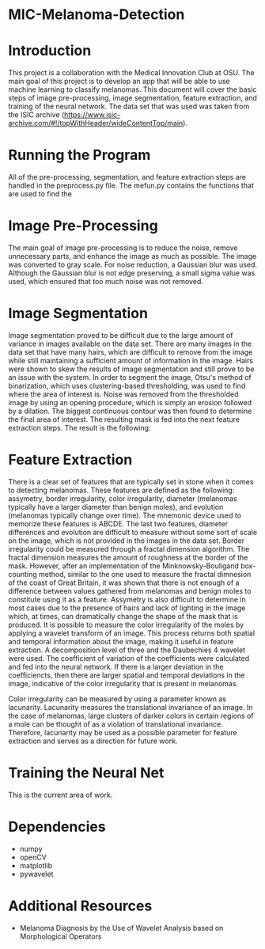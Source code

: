 # MIC-Melanoma-Detection


# Introduction
This project is a collaboration with the Medical Innovation Club at OSU. The main goal of this project is to develop an app that will be able to use machine learning to classify melanomas. This document will cover the basic steps of image pre-processing, image segmentation, feature extraction, and training of the neural network. The data set that was used was taken from the ISIC archive (https://www.isic-archive.com/#!/topWithHeader/wideContentTop/main). 

# Running the Program
All of the pre-processing, segmentation, and feature extraction steps are handled in the preprocess.py file. The mefun.py contains the functions that are used to find the 

# Image Pre-Processing
The main goal of image pre-processing is to reduce the noise, remove unnecessary parts, and enhance the image as much as possible. The image was converted to gray scale. For noise reduction, a Gaussian blur was used. Although the Gaussian blur is not edge preserving, a small sigma value was used, which ensured that too much noise was not removed. 

# Image Segmentation
Image segmentation proved to be difficult due to the large amount of variance in images available on the data set. There are many images in the data set that have many hairs, which are difficult to remove from the image while still maintaining a sufficient amount of information in the image. Hairs were shown to skew the results of image segmentation and still prove to be an issue with the system. In order to segment the image, Otsu's method of binarization, which uses clustering-based thresholding, was used to find where the area of interest is. Noise was removed from the thresholded image by using an opening procedure, which is simply an erosion followed by a dilation. The biggest continuous contour was then found to determine the final area of interest. The resulting mask is fed into the next feature extraction steps. The result is the following:

# Feature Extraction
There is a clear set of features that are typically set in stone when it comes to detecting melanomas. These features are defined as the following: assymetry, border irregularity, color irregularity, diameter (melanomas typically have a larger diameter than benign moles), and evolution (melanomas typically change over time). The mnemonic device used to memorize these features is ABCDE. The last two features, diameter differences and evolution are difficult to measure without some sort of scale on the image, which is not provided in the images in the data set. Border irregularity could be measured through a fractal dimension algorithm. The fractal dimension measures the amount of roughness at the border of the mask. However, after an implementation of the Minknowsky-Bouligand box-counting method, similar to the one used to measure the fractal dimnesion of the coast of Great Britain, it was shown that there is not enough of a difference between values gathered from melanomas and benign moles to constitute using it as a feature. Assymetry is also difficult to determine in most cases due to the presence of hairs and lack of lighting in the image which, at times, can dramatically change the shape of the mask that is produced. 
It is possible to measure the color irregularity of the moles by applying a wavelet transform of an image. This process returns both spatial and temporal information about the image, making it useful in feature extraction. A decomposition level of three and the Daubechies 4 wavelet were used. The coefficient of variation of the coefficients were calculated and fed into the neural network. If there is a larger deviation in the coefficiencts, then there are larger spatial and temporal deviations in the image, indicative of the color irregularity that is present in melanomas. 

Color irregularity can be measured by using a parameter known as lacunarity. Lacunarity measures the translational invariance of an image. In the case of melanomas, large clusters of darker colors in certain regions of a mole can be thought of as a violation of translational invariance. Therefore, lacunarity may be used as a possible parameter for feature extraction and serves as a direction for future work.     

# Training the Neural Net
This is the current area of work.

# Dependencies
- numpy
- openCV
- matplotlib
- pywavelet

# Additional Resources
- Melanoma Diagnosis by the Use of Wavelet Analysis based on Morphological Operators 
